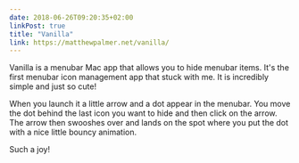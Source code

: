 ```yaml
---
date: 2018-06-26T09:20:35+02:00
linkPost: true
title: "Vanilla"
link: https://matthewpalmer.net/vanilla/
---
```


Vanilla is a menubar Mac app that allows you to hide menubar items. It's the first menubar icon management app that stuck with me. It is incredibly simple and just so cute!

When you launch it a little arrow and a dot appear in the menubar. You move the dot behind the last icon you want to hide and then click on the arrow. The arrow then swooshes over and lands on the spot where you put the dot with a nice little bouncy animation. 

Such a joy!